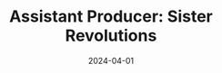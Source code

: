 ---
layout: project
title: "Assistant Producer: Sister Revolutions"
date: 2024-04-01
description: >-
    ... 
categories: [French]

website: https://linktr.ee/sisterrevolutions/
---